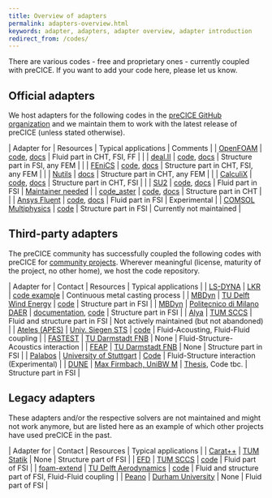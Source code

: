 ```yaml
---
title: Overview of adapters
permalink: adapters-overview.html
keywords: adapter, adapters, adapter overview, adapter introduction
redirect_from: /codes/
---
```


There are various codes - free and proprietary ones - currently coupled with preCICE. If you want to add your code here, please let us know.

## Official adapters

We host adapters for the following codes in the [preCICE GitHub organization](https://github.com/precice/) and we maintain them to work with the latest release of preCICE (unless stated otherwise).

| Adapter for | Resources | Typical applications | Comments |
| [OpenFOAM](https://www.openfoam.com/) | [code](https://github.com/precice/openfoam-adapter), [docs](adapter-openfoam-overview.html) | Fluid part in CHT, FSI, FF | |
| [deal.II](https://www.dealii.org/) | [code](https://github.com/precice/dealii-adapter), [docs](adapter-dealii-overview.html) | Structure part in FSI, any FEM | |
| [FEniCS](https://fenicsproject.org/) | [code](https://github.com/precice/fenics-adapter), [docs](adapter-fenics.html) | Structure part in CHT, FSI, any FEM | |
| [Nutils](http://www.nutils.org/en/latest/) | [docs](adapter-nutils.html) | Structure part in CHT, any FEM | |
| [CalculiX](http://www.calculix.de/) | [code](https://github.com/precice/calculix-adapter), [docs](adapter-calculix-overview.html) | Structure part in CHT, FSI | |
| [SU2](https://su2code.github.io/) | [code](https://github.com/precice/su2-adapter), [docs](adapter-su2-overview.html) | Fluid part in FSI | [Maintainer needed](https://github.com/precice/su2-adapter/issues/16) |
| [code_aster](https://code-aster.org/) | [code](https://github.com/precice/code_aster-adapter), [docs](adapter-code_aster.html) | Structure part in CHT | |
| [Ansys Fluent](https://www.ansys.com/products/fluids/ansys-fluent) | [code](https://github.com/precice/fluent-adapter), [docs](https://github.com/precice/fluent-adapter/wiki) | Fluid part in FSI | Experimental |
| [COMSOL Multiphysics](https://www.comsol.com/comsol-multiphysics) | [code](https://github.com/precice/comsol-adapter) | Structure part in FSI | Currently not maintained |

## Third-party adapters

The preCICE community has successfully coupled the following codes with preCICE for [community projects](community-projects.html).
Wherever meaningful (license, maturity of the project, no other home), we host the code repository.

| Adapter for   | Contact | Resources | Typical applications |
| [LS-DYNA](http://www.lstc.com/products/ls-dyna) | [LKR](https://www.ait.ac.at/lkr) | [code example](https://github.com/precice/lsdyna-adapter) | Continuous metal casting process |
| [MBDyn](https://www.mbdyn.org/) | [TU Delft Wind Energy](https://www.tudelft.nl/en/ae/organisation/departments/aerodynamics-wind-energy-flight-performance-and-propulsion/wind-energy/) | [code](https://github.com/precice/mbdyn-adapter) | Structure part in FSI |
| [MBDyn](https://www.mbdyn.org/) | [Politecnico di Milano DAER](https://www.aero.polimi.it/) | [documentation](https://public.gitlab.polimi.it/DAER/mbdyn/-/wikis/preCICE-MBDyn-adapter), [code](https://gitlab.com/stilita/mbdyn-esm-adapter/) | Structure part in FSI |
| [Alya](https://www.bsc.es/research-development/research-areas/engineering-simulations/alya-high-performance-computational) | [TUM SCCS](https://www.in.tum.de/en/i05/) | Fluid and structure part in FSI | Not actively maintained (but not abandoned) |
| [Ateles (APES)](https://apes.osdn.io/pages/ateles) | [Univ. Siegen STS](https://www.mb.uni-siegen.de/sts/index.html) | [code](https://osdn.net/projects/apes/scm/hg/ateles) | Fluid-Acousting, Fluid-Fluid coupling |
| [FASTEST](https://www.fnb.tu-darmstadt.de/forschung_fnb/software_fnb/software_fnb.en.jsp) | [TU Darmstadt FNB](https://www.fnb.tu-darmstadt.de/) | None | Fluid-Structure-Acoustics interaction |
| [FEAP](http://projects.ce.berkeley.edu/feap/) | [TU Darmstadt FNB](https://www.fnb.tu-darmstadt.de/) | None | Structure part in FSI |
| [Palabos](https://palabos.unige.ch/) | [University of Stuttgart](https://www.ipvs.uni-stuttgart.de/institute/team/Davis/) | [Code](https://github.com/KyleDavisSA/palabos) | Fluid-Structure interaction (Experimental) |
| [DUNE](https://dune-project.org/) | [Max Firmbach, UniBW M](https://www.unibw.de/imcs/team/firmbach) | [Thesis](https://mediatum.ub.tum.de/node?id=1609293), Code tbc. | Structure part in FSI |


## Legacy adapters

These adapters and/or the respective solvers are not maintained and might not work anymore, but are listed here as an example of which other projects have used preCICE in the past.

| Adapter for   | Contact | Resources | Typical applications |
| [Carat++](http://carat.st.bv.tum.de/) | [TUM Statik](https://www.bgu.tum.de/en/st/software/research/carat/) | None | Structure part of FSI |
| [EFD](https://github.com/precice/efd) | [TUM SCCS](https://www.in.tum.de/en/i05/) | [code](https://github.com/precice/efd) | Fluid part of FSI |
| [foam-extend](https://sourceforge.net/projects/foam-extend/) | [TU Delft Aerodynamics](https://www.tudelft.nl/index.php?id=4542&L=1) | [code](https://github.com/davidsblom/FOAM-FSI) | Fluid and structure part of FSI, Fluid-Fluid coupling |
| [Peano](http://www.peano-framework.org/) | [Durham University](http://www.peano-framework.org/index.php/tobias-weinzierl/) | None | Fluid part of FSI |
